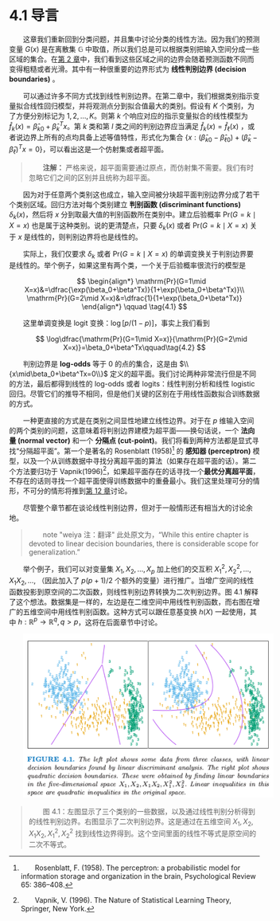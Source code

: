 # 4.1 导言

<style>p{text-indent:2em;2}</style>

这章我们重新回到分类问题，并且集中讨论分类的线性方法。因为我们的预测变量 $G(x)$ 是在离散集 $\mathbb{G}$ 中取值，所以我们总是可以根据类别把输入空间分成一些区域的集合。在[第 2 章](../02-Overview-of-Supervised-Learning/2.3-Two-Simple-Approaches-to-Prediction/index.html)中，我们看到这些区域之间的边界会随着预测函数不同而变得粗糙或者光滑。其中有一种很重要的边界形式为 **线性判别边界 (decision boundaries)** 。

可以通过许多不同方式找到线性判别边界。在第二章中，我们根据类别指示变量拟合线性回归模型，并将观测点分到拟合值最大的类别。假设有 $K$ 个类别，为了方便分别标记为 $1,2,\ldots,K$。则第 $k$ 个响应对应的指示变量拟合的线性模型为 $\hat f_k(x)=\hat\beta_{k0}+\hat\beta_k^Tx$。第 $k$ 类和第 $l$ 类之间的判别边界应当满足 $\hat f_k(x)=\hat f_\ell(x)$ ，或者说边界上所有的点均具备上述等值特性，形式化为集合 $\{x:(\hat\beta_{k0}-\hat\beta_{\ell 0})+(\hat\beta_k-\hat\beta_\ell)^Tx=0\}$，可以看出这是一个仿射集或者超平面。

> **注解：**    严格来说，超平面需要通过原点，而仿射集不需要。我们有时忽略它们之间的区别并且统称为超平面。

因为对于任意两个类别这也成立，输入空间被分块超平面判别边界分成了若干个类别区域。回归方法对每个类别建立 **判别函数 (discriminant functions)** $\delta_k(x)$，然后将 $x$ 分到取最大值的判别函数所在类别中。建立后验概率 $\mathrm{Pr}(G=k\mid X=x)$ 也是属于这种类别。说的更清楚点，只要 $\delta_k(x)$ 或者 $\mathrm{Pr}(G=k\mid X=x)$ 关于 $x$ 是线性的，则判别边界将也是线性的。

实际上，我们仅要求 $\delta_k$ 或者 $\mathrm{Pr}(G=k\mid X=x)$ 的单调变换关于判别边界要是线性的。举个例子，如果这里有两个类，一个关于后验概率很流行的模型是


$$
\begin{align*}
\mathrm{Pr}(G=1\mid X=x)&=\dfrac{\exp(\beta_0+\beta^Tx)}{1+\exp(\beta_0+\beta^Tx)}\\
\mathrm{Pr}(G=2\mid X=x)&=\dfrac{1}{1+\exp(\beta_0+\beta^Tx)}
\end{align*}
\qquad \tag{4.1}
$$

这里单调变换是 logit 变换：$\log[p/(1-p)]$，事实上我们看到


$$
\log\dfrac{\mathrm{Pr}(G=1\mid X=x)}{\mathrm{Pr}(G=2\mid X=x)}=\beta_0+\beta^Tx\qquad\tag{4.2}
$$

判别边界是 **log-odds** 等于 $0$ 的点的集合，这是由 $\\{x\mid\beta_0+\beta^Tx=0\\}$ 定义的超平面。我们讨论两种非常流行但是不同的方法，最后都得到线性的 log-odds 或者 logits：线性判别分析和线性 logistic 回归。尽管它们的推导不相同，但是他们关键的区别在于用线性函数拟合训练数据的方式。

一种更直接的方式是在类别之间显性地建立线性边界。对于在 $p$ 维输入空间的两个类别的问题，这意味着将判别边界建模为超平面——换句话说，一个 **法向量 (normal vector)** 和一个 **分隔点 (cut-point)**。我们将看到两种方法都是显式寻找“分隔超平面”。第一个是著名的 Rosenblatt (1958)[^1] 的 **感知器 (perceptron)** 模型，以及一个从训练数据中寻找分离超平面的算法（如果存在超平面的话）。第二个方法要归功于 Vapnik(1996)[^2]，如果超平面存在的话寻找一个**最优分离超平面**，不存在的话则寻找一个超平面使得训练数据中的重叠最小。我们这里处理可分的情形，不可分的情形将推到[第 12 章](../12-Support-Vector-Machines-and-Flexible-Discriminants/12.1-Introduction/index.html)讨论。

尽管整个章节都在谈论线性判别边界，但对于一般情形还有相当大的讨论余地。

> note "weiya 注：翻译"
    此处原文为，“While this entire chapter is devoted to linear decision boundaries, there is considerable scope for generalization.”

举个例子，我们可以对变量集 $X_1,X_2,\ldots,X_p$ 加上他们的交互积 $X_1^2,X_2^2,\ldots,X_1X_2,\ldots,$ （因此加入了 $p(p+1)/2$ 个额外的变量）进行推广。当增广空间的线性函数投影到原空间的二次函数，则线性判别边界转换为二次判别边界。图 4.1 解释了这个想法。数据集是一样的，左边是在二维空间中用线性判别函数，而右图在增广的五维空间中用线性判别函数。这种方式可以跟任意基变换 $h(X)$ 一起使用，其中 $h:\mathbb{R}^p\rightarrow \mathbb{R}^q,q > p$，这将在后面章节中讨论。

![](../img/04/fig4.1.png)

> 图 4.1：左图显示了三个类别的一些数据，以及通过线性判别分析得到的线性判别边界。右图显示了二次判别边界。这是通过在五维空间 $X_1,X_2,X_1X_2,X_1^2,X_2^2$ 找到线性边界得到。这个空间里面的线性不等式是原空间的二次不等式。

[^1]: Rosenblatt, F. (1958). The perceptron: a probabilistic model for information storage and organization in the brain, Psychological Review 65: 386–408.
[^2]: Vapnik, V. (1996). The Nature of Statistical Learning Theory, Springer, New York.